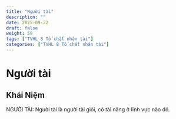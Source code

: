 ```yaml
---
title: "Người tài"
description: ""
date: 2025-09-22
draft: false
weight: 59
tags: ["TVHL 8 Tố chất nhân tài"]
categories: ["TVHL 8 Tố chất nhân tài"]
---
```


# Người tài

<!-- **Mã:** 
**Nhóm:**  -->

## Khái Niệm

NGƯỜI TÀI: Người tài là người tài giỏi, có tài năng ở lĩnh vực nào đó.
